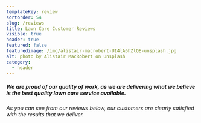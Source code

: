 ```yaml
---
templateKey: review
sortorder: 54
slug: /reviews
title: Lawn Care Customer Reviews
visible: true
header: true
featured: false
featuredimage: /img/alistair-macrobert-UI4lA6hZlQE-unsplash.jpg
alt: photo by Alistair MacRobert on Unsplash
category:
  - header
---
```


##### We are proud of our quality of work, as we are delivering what we believe is the best quality lawn care service available.

###### As you can see from our reviews below, our customers are clearly satisfied with the results that we deliver.
